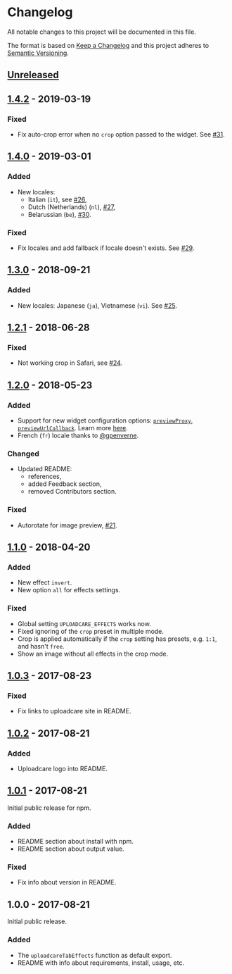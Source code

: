 # Changelog

All notable changes to this project will be documented in this file.

The format is based on [Keep a Changelog](http://keepachangelog.com/en/1.0.0/)
and this project adheres to [Semantic Versioning](http://semver.org/spec/v2.0.0.html).

## [Unreleased]

## [1.4.2] - 2019-03-19

### Fixed

- Fix auto-crop error when no `crop` option passed to the widget. See [#31].

## [1.4.0] - 2019-03-01

### Added

- New locales:
  * Italian (`it`), see [#26],
  * Dutch (Netherlands) (`nl`), [#27],
  * Belarussian (`be`), [#30].

### Fixed

- Fix locales and add fallback if locale doesn't exists. See [#29].

## [1.3.0] - 2018-09-21

### Added

- New locales: Japanese (`ja`), Vietnamese (`vi`). See [#25].

## [1.2.1] - 2018-06-28

### Fixed

- Not working crop in Safari, see [#24].

## [1.2.0] - 2018-05-23

### Added

- Support for new widget configuration options:
  [`previewProxy`](https://uploadcare.com/docs/uploads/widget/config/#option-preview-proxy),
  [`previewUrlCallback`](https://uploadcare.com/docs/uploads/widget/config/#option-preview-url-callback).
  Learn more [here](https://uploadcare.com/docs/uploads/widget/secure_urls/).
- French (`fr`) locale thanks to [@gpenverne](https://github.com/gpenverne).

### Changed

- Updated README:
  * references,
  * added Feedback section,
  * removed Contributors section.

### Fixed

- Autorotate for image preview, [#21].

## [1.1.0] - 2018-04-20

### Added

- New effect `invert`.
- New option `all` for effects settings.

### Fixed

- Global setting `UPLOADCARE_EFFECTS` works now.
- Fixed ignoring of the `crop` preset in multiple mode.
- Crop is applied automatically if
  the `crop` setting has presets, e.g. `1:1`, and hasn't `free`.
- Show an image without all effects in the crop mode.

## [1.0.3] - 2017-08-23

### Fixed

- Fix links to uploadcare site in README.

## [1.0.2] - 2017-08-21

### Added

- Uploadcare logo into README.

## [1.0.1] - 2017-08-21

Initial public release for npm.

### Added

- README section about install with npm.
- README section about output value.

### Fixed

- Fix info about version in README.

## 1.0.0 - 2017-08-21

Initial public release.

### Added

- The `uploadcareTabEffects` function as default export.
- README with info about requirements, install, usage, etc.

[#21]: https://github.com/uploadcare/uploadcare-widget-tab-effects/issues/21
[#24]: https://github.com/uploadcare/uploadcare-widget-tab-effects/issues/24
[#25]: https://github.com/uploadcare/uploadcare-widget-tab-effects/issues/25
[#26]: https://github.com/uploadcare/uploadcare-widget-tab-effects/issues/26
[#27]: https://github.com/uploadcare/uploadcare-widget-tab-effects/issues/27
[#29]: https://github.com/uploadcare/uploadcare-widget-tab-effects/issues/29
[#30]: https://github.com/uploadcare/uploadcare-widget-tab-effects/issues/30
[#31]: https://github.com/uploadcare/uploadcare-widget-tab-effects/issues/31

[Unreleased]: https://github.com/uploadcare/uploadcare-widget-tab-effects/compare/v1.4.0...HEAD
[1.4.2]: https://github.com/uploadcare/uploadcare-widget-tab-effects/compare/v1.4.0...v1.4.2
[1.4.0]: https://github.com/uploadcare/uploadcare-widget-tab-effects/compare/v1.3.0...v1.4.0
[1.3.0]: https://github.com/uploadcare/uploadcare-widget-tab-effects/compare/v1.2.1...v1.3.0
[1.2.1]: https://github.com/uploadcare/uploadcare-widget-tab-effects/compare/v1.2.0...v1.2.1
[1.2.0]: https://github.com/uploadcare/uploadcare-widget-tab-effects/compare/v1.1.0...v1.2.0
[1.1.0]: https://github.com/uploadcare/uploadcare-widget-tab-effects/compare/v1.0.3...v1.1.0
[1.0.3]: https://github.com/uploadcare/uploadcare-widget-tab-effects/compare/v1.0.2...v1.0.3
[1.0.2]: https://github.com/uploadcare/uploadcare-widget-tab-effects/compare/v1.0.1...v1.0.2
[1.0.1]: https://github.com/uploadcare/uploadcare-widget-tab-effects/compare/v1.0.0...v1.0.1
